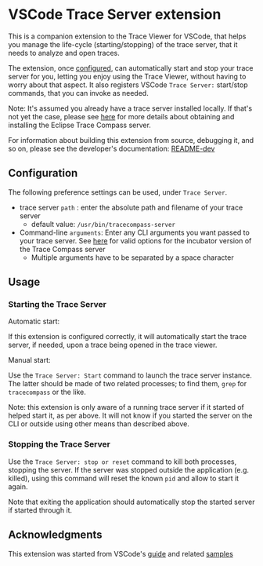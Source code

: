 # VSCode Trace Server extension

This is a companion extension to the Trace Viewer for VSCode, that helps you manage the life-cycle (starting/stopping) of the trace server, that it needs to analyze and open traces.

The extension, once [configured](#configuration), can automatically start and stop your trace server for you, letting you enjoy using the Trace Viewer, without having to worry about that aspect. It also registers VSCode `Trace Server:` start/stop commands, that you can invoke as needed.

Note: It's assumed you already have a trace server installed locally. If that's not yet the case, please see [here](https://github.com/eclipse-cdt-cloud/vscode-trace-extension/blob/master/vscode-trace-extension/README.md#obtain-the-trace-server-eclipse-trace-compass) for more details about obtaining and installing the Eclipse Trace Compass server.

For information about building this extension from source, debugging it, and so on, please see the developer's documentation: [README-dev][dev-readme]

## Configuration

The following preference settings can be used, under `Trace Server`.

* trace server `path` : enter the absolute path and filename of your trace server
  * default value: `/usr/bin/tracecompass-server`
* Command-line `arguments`: Enter any CLI arguments you want passed to your trace server. See [here][server] for valid options for the incubator version of the Trace Compass server
  * Multiple arguments have to be separated by a space character

## Usage

### Starting the Trace Server

Automatic start:

If this extension is configured correctly, it will automatically start the trace server, if needed, upon a trace being opened in the trace viewer.

Manual start:

Use the `Trace Server: Start` command to launch the trace server instance. The latter should be made of two related processes; to find them, `grep` for `tracecompass` or the like.

Note: this extension is only aware of a running trace server if it started of helped start it, as per above. It will not know if you started the server on the CLI or outside using other means than described above.

### Stopping the Trace Server

Use the `Trace Server: stop or reset` command to kill both processes, stopping the server. If the server was stopped outside the application (e.g. killed), using this command will reset the known `pid` and allow to start it again.

Note that exiting the application should automatically stop the started server if started through it. 

## Acknowledgments

This extension was started from VSCode's [guide](https://code.visualstudio.com/api/get-started/your-first-extension) and related [samples](https://github.com/microsoft/vscode-extension-samples/tree/main/helloworld-sample)

[dev-readme]: https://github.com/eclipse-cdt-cloud/vscode-trace-server/blob/main/README-dev.md
[server]: https://git.eclipse.org/r/plugins/gitiles/tracecompass.incubator/org.eclipse.tracecompass.incubator/+/refs/heads/master/trace-server/#running-the-server

[tsp]: https://github.com/eclipse-cdt-cloud/trace-server-protocol